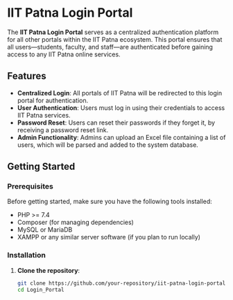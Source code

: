# IIT Patna Login Portal

The **IIT Patna Login Portal** serves as a centralized authentication platform for all other portals within the IIT Patna ecosystem. This portal ensures that all users—students, faculty, and staff—are authenticated before gaining access to any IIT Patna online services.

## Features

- **Centralized Login**: All portals of IIT Patna will be redirected to this login portal for authentication.
- **User Authentication**: Users must log in using their credentials to access IIT Patna services.
- **Password Reset**: Users can reset their passwords if they forget it, by receiving a password reset link.
- **Admin Functionality**: Admins can upload an Excel file containing a list of users, which will be parsed and added to the system database.

## Getting Started

### Prerequisites

Before getting started, make sure you have the following tools installed:

- PHP >= 7.4
- Composer (for managing dependencies)
- MySQL or MariaDB
- XAMPP or any similar server software (if you plan to run locally)

### Installation

1. **Clone the repository**:

   ```bash
   git clone https://github.com/your-repository/iit-patna-login-portal.git
   cd Login_Portal
